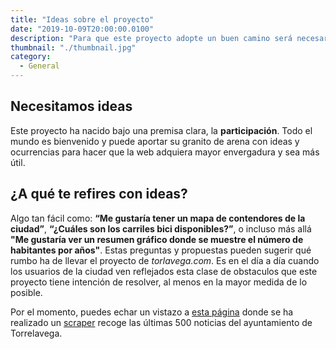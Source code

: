 ```yaml
---
title: "Ideas sobre el proyecto"
date: "2019-10-09T20:00:00.0100"
description: "Para que este proyecto adopte un buen camino será necesario recoger la máxima cantidad ideas posible. Para ello puedes contactar vía Twitter"
thumbnail: "./thumbnail.jpg"
category:
  - General
---
```


## Necesitamos ideas

Este proyecto ha nacido bajo una premisa clara, la **participación**. Todo el mundo es bienvenido y puede aportar su granito de arena con ideas y ocurrencias para hacer que la web adquiera mayor envergadura y sea más útil.

## ¿A qué te refires con ideas?

Algo tan fácil como: **“Me gustaría tener un mapa de contendores de la ciudad”**, **“¿Cuáles son los carriles bici disponibles?”**, o incluso más allá **"Me gustaría ver un resumen gráfico donde se muestre el número de habitantes por años"**. Estas preguntas y propuestas pueden sugerir qué rumbo ha de llevar el proyecto de _torlavega.com_. Es en el día a día cuando los usuarios de la ciudad ven reflejados esta clase de obstaculos que este proyecto tiene intención de resolver, al menos en la mayor medida de lo posible.

Por el momento, puedes echar un vistazo a [esta página](/datos-del-ayuntamiento) donde se ha realizado un <a href="https://es.wikipedia.org/wiki/Web_scraping" target="_blank"  rel="noopener noreferrer">scraper</a> recoge las últimas 500 noticias del ayuntamiento de Torrelavega.
